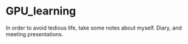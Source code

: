 # GPU_learning
In order to avoid tedious life, take some notes about myself.
Diary, and meeting presentations.


